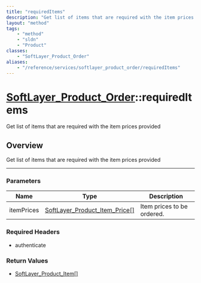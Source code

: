 ```yaml
---
title: "requiredItems"
description: "Get list of items that are required with the item prices provided"
layout: "method"
tags:
    - "method"
    - "sldn"
    - "Product"
classes:
    - "SoftLayer_Product_Order"
aliases:
    - "/reference/services/softlayer_product_order/requiredItems"
---
```

# [SoftLayer_Product_Order](/reference/services/SoftLayer_Product_Order)::requiredItems


Get list of items that are required with the item prices provided


## Overview 
Get list of items that are required with the item prices provided

-----

### Parameters 
|Name | Type | Description |
| --- | --- | --- |
|itemPrices| <a href='/reference/datatypes/SoftLayer_Product_Item_Price'>SoftLayer_Product_Item_Price[] </a>| Item prices to be ordered.|


### Required Headers
* authenticate


### Return Values
* <a href='/reference/datatypes/SoftLayer_Product_Item'>SoftLayer_Product_Item[] </a>





